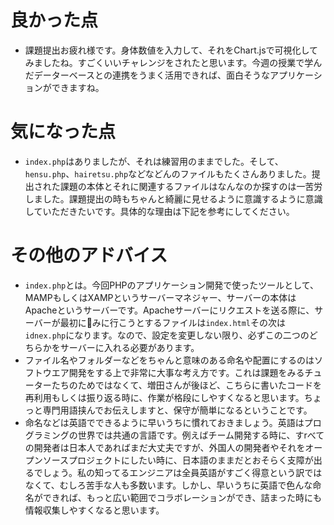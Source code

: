 # 良かった点
- 課題提出お疲れ様です。身体数値を入力して、それをChart.jsで可視化してみましたね。すごくいいチャレンジをされたと思います。今週の授業で学んだデーターベースとの連携をうまく活用できれば、面白そうなアプリケーションができますね。

# 気になった点
- `index.php`はありましたが、それは練習用のままでした。そして、`hensu.php`、`hairetsu.php`などなどんのファイルもたくさんありました。提出された課題の本体とそれに関連するファイルはなんなのか探すのは一苦労しました。課題提出の時もちゃんと綺麗に見せるように意識するように意識していただきたいです。具体的な理由は下記を参考にしてください。

# その他のアドバイス
- `index.php`とは。今回PHPのアプリケーション開発で使ったツールとして、MAMPもしくはXAMPというサーバーマネジャー、サーバーの本体はApacheというサーバーです。Apacheサーバーにリクエストを送る際に、サーバーが最初にみに行こうとするファイルは`index.html`その次は`idnex.php`になります。なので、設定を変更しない限り、必ずこの二つのどちらかをサーバーに入れる必要があります。
- ファイル名やフォルダーなどをちゃんと意味のある命名や配置にするのはソフトウエア開発をする上で非常に大事な考え方です。これは課題をみるチューターたちのためではなくて、増田さんが後ほど、こちらに書いたコードを再利用もしくは振り返る時に、作業が格段にしやすくなると思います。ちょっと専門用語挟んでお伝えしますと、保守が簡単になるということです。
- 命名などは英語でできるように早いうちに慣れておきましょう。英語はプログラミングの世界では共通の言語です。例えばチーム開発する時に、すrべての開発者は日本人であればまだ大丈夫ですが、外国人の開発者やそれをオープンソースプロジェクトにしたい時に、日本語のままだとおそらく支障が出るでしょう。私の知ってるエンジニアは全員英語がすごく得意という訳ではなくて、むしろ苦手な人も多数います。しかし、早いうちに英語で色んな命名ができれば、もっと広い範囲でコラボレーションができ、詰まった時にも情報収集しやすくなると思います。
